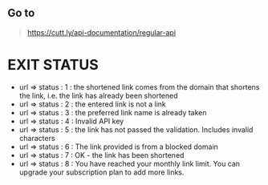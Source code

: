 ## Go to
>https://cutt.ly/api-documentation/regular-api

# EXIT STATUS

* url => status : 1	:   the shortened link comes from the domain that shortens the link, i.e. the link has already been shortened
* url => status : 2 :    the entered link is not a link
* url => status : 3	:   the preferred link name is already taken
* url => status : 4 :    Invalid API key
* url => status : 5 :	the link has not passed the validation. Includes invalid characters
* url => status : 6 :    The link provided is from a blocked domain
* url => status : 7 :	OK - the link has been shortened
* url => status : 8 :    You have reached your monthly link limit. You can upgrade your subscription plan to add more links.